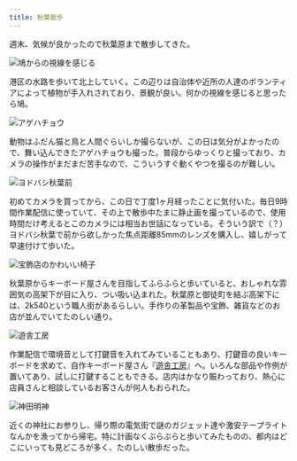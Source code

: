 ```yaml
---
title: 秋葉散歩
---
```

週末、気候が良かったので秋葉原まで散歩してきた。

![](https://lh5.googleusercontent.com/ILTvMYLilhD7vsyHc-mThtxywKIso6NElJmHCYAsIV0XB2TeC01yvm891BsrMt983lJB7ZX4ezN5vBOjl4_wvdz4KgfZIpdF_TlEJSq290TMnt23fbaQriVCYz5O9ON-tOPgXH_IHeZzdek3mZY "鳩からの視線を感じる")

港区の水路を歩いて北上していく。この辺りは自治体や近所の人達のボランティアによって植物が手入れされており、景観が良い。何かの視線を感じると思ったら鳩。

![](https://lh4.googleusercontent.com/7P0oBtZlr18TC2QuEc0QAJIc-zszpvfMnOdlXLjQ-4rXRAwWdIll4aTGWEgSkHNotRSDG4E4k6MCyjo2k7g5hrNg-2JqOBDrw-NF2r_3K-F3rCniRB_cfMLI_Y6dAFvAJ_tBrq0_nokRjGe8INI "アゲハチョウ")

動物はふだん猫と鳥と人間ぐらいしか撮らないが、この日は気分がよかったので、舞い込んできたアゲハチョウも撮った。普段からゆっくりと撮っており、カメラの操作がまだまだ苦手なので、こういうすぐ動くやつを撮るのが難しい。

![](https://lh4.googleusercontent.com/BMD_mS0D7A6iSeHomdAIYMEBHYWNAB2NLfROANp0NvoTHI0BFCMfTJc0h0mGcX_xSwrhpcR0tXA38oI6kdLX_dogkCEbfumquh_WbEMhThcVnmXWL3JB5gULjPnyWjy6HTwjga8ianbeUvYIum4 "ヨドバシ秋葉前")

初めてカメラを買ってから、この日で丁度1ヶ月経ったことに気付いた。毎日9時間作業配信に使っていて、その上で散歩中たまに静止画を撮っているので、使用時間だけ考えるとこのカメラには相当お世話になっている。そういう訳で（？）ヨドバシ秋葉で前から欲しかった焦点距離85mmのレンズを購入し、嬉しがって早速付けて歩いた。

![](https://lh6.googleusercontent.com/8T1xqp8CPHXHJrhoe9bzFEc0iKSiONnRTk09CybONXDruOUWqCBwNI6Vf0pCEIcX87q0dnFg8HQx0EHgceJfPKBaBPFaAPAjXWxWt-8mno6ODiVGRs2p1bJ_3XRjBZm9cWJ3P7XDHkJVc7TRSvE "宝飾店のかわいい椅子")

秋葉原からキーボード屋さんを目指してふらふらと歩いていると、おしゃれな雰囲気の高架下が目に入り、つい吸い込まれた。秋葉原と御徒町を結ぶ高架下には、2k540という職人街があるらしい。手作りの革製品や宝飾、雑貨などのお店が並んでいてたのしい通り。

![](https://lh4.googleusercontent.com/KGK8xjKdZDr47xza83MdEG3bBVrH_QUz43Y-IaiU0w2OZKy8pNVfS1mZRwOJT-Y8isbkW5OsD_I1nkjgiHnDAXIAK-3HV5pf2UqGvV59ZjHSst6b_rhlGKcTirR8Zs3Q9qKbih2T9Y78LHulwvU "遊舎工房")

作業配信で環境音として打鍵音を入れてみていることもあり、打鍵音の良いキーボードを求めて、自作キーボード屋さん『[遊舎工房](https://yushakobo.jp/)』へ。いろんな部品や作例が置いてあり、試しに打鍵することもできる。店内はかなり賑わっており、熱心に店員さんと相談しているお客さんが何人もおられた。

![](https://lh3.googleusercontent.com/mpOErjA0usYoXQ5BRx0tMeOGk-BuM4IC47m1ZCPSeQOFi98egx7UoGMTS8RsadARm-hBceaPBsl3dMQ1Coit5lRG0W29WWoyu5ysrYRxJ0rGoQmRB3QZpvFG-OQw0T9f_EnOKksqKEByDee4P3Y "神田明神")

近くの神社にお参りし、帰り際の電気街で謎のガジェット達や激安テープライトなんかを漁ってから帰宅。特に計画なくぶらぶらと歩いてみたものの、都内はどこにいっても見どころが多く、たのしい散歩だった。
